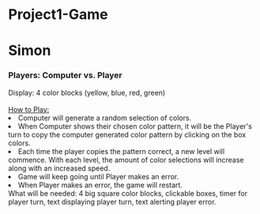 # Project1-Game
<h1>Simon</h1>
<h3>Players: Computer vs. Player</h3>
Display: 4 color blocks (yellow, blue, red, green)<br></br>
<u>How to Play:</u>
<li>Computer will generate a random selection of colors. 
<li>When Computer shows their chosen color pattern, it will be the Player's turn to copy the computer generated color pattern  by clicking on the box colors.</li>
<li>Each time the player copies the pattern correct, a new level will commence. With each level, the amount of color selections will increase along with an increased speed.</li>
<li>Game will keep going until Player makes an error.</li>
<li>When Player makes an error, the game will restart.</li>
What will be needed: 4 big square color blocks, clickable boxes, timer for player turn, text displaying player turn, text alerting player error. 

